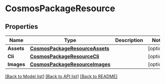 # CosmosPackageResource

## Properties

Name | Type | Description | Notes
------------ | ------------- | ------------- | -------------
**Assets** | [**CosmosPackageResourceAssets**](CosmosPackageResourceAssets.md) |  | [optional] 
**Cli** | [**CosmosPackageResourceCli**](CosmosPackageResourceCli.md) |  | [optional] 
**Images** | [**CosmosPackageResourceImages**](CosmosPackageResourceImages.md) |  | [optional] 

[[Back to Model list]](../README.md#documentation-for-models) [[Back to API list]](../README.md#documentation-for-api-endpoints) [[Back to README]](../README.md)


